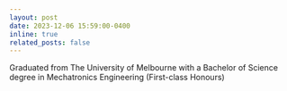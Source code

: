 ```yaml
---
layout: post
date: 2023-12-06 15:59:00-0400
inline: true
related_posts: false
---
```


Graduated from The University of Melbourne with a Bachelor of Science degree in Mechatronics Engineering (First-class Honours)
